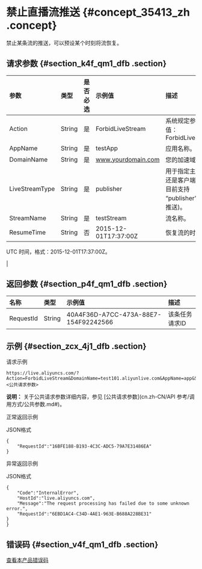 # 禁止直播流推送 {#concept_35413_zh .concept}

禁止某条流的推送，可以预设某个时刻将流恢复。

## 请求参数 {#section_k4f_qm1_dfb .section}

|参数|类型|是否必选|示例值|描述|
|:-|:-|:---|:--|:-|
|Action|String|是|ForbidLiveStream|系统规定参数。取值：ForbidLiveStream|
|AppName|String|是|testApp|应用名称。|
|DomainName|String|是|www.yourdomain.com|您的加速域名。|
|LiveStreamType|String|是|publisher|用于指定主播推流还是客户端拉流，目前支持 “publisher”\(主播推送\)。|
|StreamName|String|是|testStream|流名称。|
|ResumeTime|String|否|2015-12-01T17:37:00Z| 恢复流的时间。

 UTC 时间，格式：2015-12-01T17:37:00Z。

 |

## 返回参数 {#section_p4f_qm1_dfb .section}

|名称|类型|示例值|描述|
|:-|:-|:--|:-|
|RequestId|String|40A4F36D-A7CC-473A-88E7-154F92242566|该条任务请求ID|

## 示例 {#section_zcx_4j1_dfb .section}

请求示例

```
https://live.aliyuncs.com/?Action=ForbidLiveStream&DomainName=test101.aliyunlive.com&AppName=app&StreamName=stream1&LiveStreamType=publisher&<公共请求参数> 
```

**说明：** 关于公共请求参数详细内容，参见 [公共请求参数](cn.zh-CN/API 参考/调用方式/公共参数.md#)。

正常返回示例

JSON格式

```
{
    "RequestId":"16BFE188-B193-4C3C-ADC5-79A7E31486EA"
}
```

异常返回示例

JSON格式

```
{
    "Code":"InternalError",
    "HostId":"live.aliyuncs.com",
    "Message":"The request processing has failed due to some unknown error.",
    "RequestId":"6EBD1AC4-C34D-4AE1-963E-B688A228BE31"
}
}
```

## 错误码 {#section_v4f_qm1_dfb .section}

[查看本产品错误码](https://error-center.aliyun.com/status/product/live)

